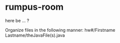 # rumpus-room
here be ... ?

Organize files in the following manner:
hw#/Firstname Lastname/theJavaFile(s).java